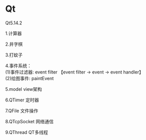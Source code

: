 # Qt
Qt5.14.2 <br>

1.计算器  <br>

2.井字棋 <br>

3.打蚊子 <br>

4.事件系统： <br>
(1)事件过滤器: event filter 【event filter -> event -> event handler】  <br>
(2)绘图事件: paintEvent  <br>

5.model view架构  <br>

6.QTimer 定时器 <br>

7.QFile 文件操作 <br>

8.QTcpSocket 网络通信 <br>

9.QThread QT多线程
